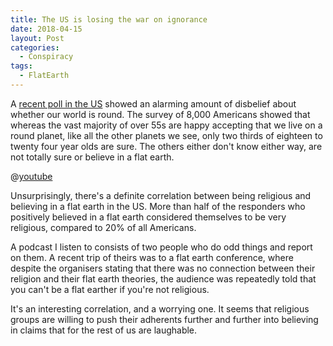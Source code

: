 ```yaml
---
title: The US is losing the war on ignorance
date: 2018-04-15
layout: Post
categories:
  - Conspiracy
tags:
  - FlatEarth
---
```


A [recent poll in the US](http://www.newshub.co.nz/home/world/2018/04/a-third-of-millennials-aren-t-sure-the-earth-is-round-survey.html) showed an alarming amount of disbelief about whether our world is round. The survey of 8,000 Americans showed that whereas the vast majority of over 55s are happy accepting that we live on a round planet, like all the other planets we see, only two thirds of eighteen to twenty four year olds are sure. The others either don't know either way, are not totally sure or believe in a flat earth.

<!-- more -->

@[youtube](https://youtu.be/hLPPE3_DVCw)

Unsurprisingly, there's a definite correlation between being religious and believing in a flat earth in the US. More than half of the responders who positively believed in a flat earth considered themselves to be very religious, compared to 20% of all Americans.

A podcast I listen to consists of two people who do odd things and report on them. A recent trip of theirs was to a flat earth conference, where despite the organisers stating that there was no connection between their religion and their flat earth theories, the audience was repeatedly told that you can't be a flat earther if you're not religious.

It's an interesting correlation, and a worrying one. It seems that religious groups are willing to push their adherents further and further into believing in claims that for the rest of us are laughable.

